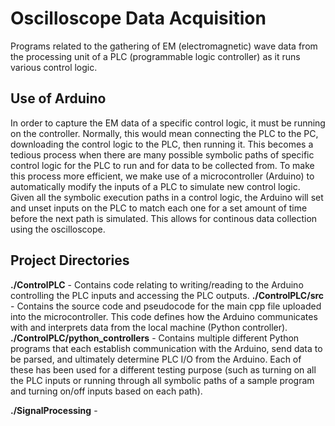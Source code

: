 # Oscilloscope Data Acquisition
Programs related to the gathering of EM (electromagnetic) wave data from the processing unit of a PLC (programmable logic controller) as it runs various control logic.

## Use of Arduino
In order to capture the EM data of a specific control logic, it must be running on the controller. Normally, this would mean connecting the PLC to the PC, downloading the control logic to the PLC, then running it. This becomes a tedious process when there are many possible symbolic paths of specific control logic for the PLC to run and for data to be collected from. To make this process more efficient, we make use of a microcontroller (Arduino) to automatically modify the inputs of a PLC to simulate new control logic. Given all the symbolic execution paths in a control logic, the Arduino will set and unset inputs on the PLC to match each one for a set amount of time before the next path is simulated. This allows for continous data collection using the oscilloscope.  
## Project Directories
**./ControlPLC** - Contains code relating to writing/reading to the Arduino controlling the PLC inputs and accessing the PLC outputs.
**./ControlPLC/src** - Contains the source code and pseudocode for the main cpp file uploaded into the microcontroller. This code defines how the Arduino communicates with and interprets data from the local machine (Python controller).  
**./ControlPLC/python_controllers** - Contains multiple different Python programs that each establish communication with the Arduino, send data to be parsed, and ultimately determine PLC I/O from the Arduino. Each of these has been used for a different testing purpose (such as turning on all the PLC inputs or running through all symbolic paths of a sample program and turning on/off inputs based on each path).  

**./SignalProcessing** - 

